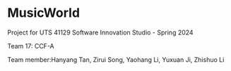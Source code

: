 # MusicWorld
Project for UTS 41129 Software Innovation Studio - Spring 2024

Team 17: CCF-A  

Team member:Hanyang Tan, Zirui Song, Yaohang Li, Yuxuan Ji, Zhishuo Li  
